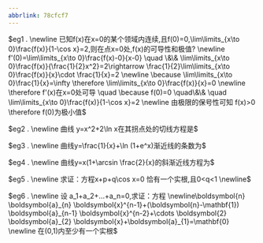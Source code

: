 ```yaml
---
abbrlink: 78cfcf7
---
```

$eg1 .
\newline 已知f(x)在x=0的某个领域内连续,且f(0)=0,\lim\limits_{x\to 0}\frac{f(x)}{1-\cos x}=2,则在点x=0处,f(x)的可导性和极值?
\newline f'(0)=\lim\limits_{x\to 0}\frac{f(x)-0}{x-0} \quad \&\& \lim\limits_{x\to 0}\frac{f(x)}{\frac{1}{2}x^2}=2\rightarrow \frac{1}{2}\lim\limits_{x\to 0}\frac{f(x)}{x}\cdot \frac{1}{x}=2
\newline \because \lim\limits_{x\to 0}\frac{1}{x}=\infty    \therefore  \lim\limits_{x\to 0}\frac{f(x)}{x}=0 
\newline \therefore f'(x)在x=0处可导 \quad \because f(0)=0 \quad\&\& \quad \lim\limits_{x\to 0}\frac{f(x)}{1-\cos x}=2
\newline 由极限的保号性可知 f(x)>0 \therefore f(0)为极小值$

$eg2 .
\newline 曲线 y=x^2+2\ln x在其拐点处的切线方程是$



$eg3 .
\newline 曲线y=\frac{1}{x}+\ln (1+e^x)渐近线的条数为$

$eg4 .
\newline 曲线y=x(1+\arcsin \frac{2}{x}的斜渐近线方程为$

$eg5 .
\newline 求证：方程x+p+q\cos x=0 恰有一个实根,且0<q<1 
\newline$

$eg6 .
\newline 设 a_1+a_2+...+a_n=0,求证：方程
\newline\boldsymbol{n} \boldsymbol{a}_{n} \boldsymbol{x}^{n-1}+(\boldsymbol{n}-\mathbf{1}) \boldsymbol{a}_{n-1} \boldsymbol{x}^{n-2}+\cdots \boldsymbol{2} \boldsymbol{a}_{2} \boldsymbol{x}+\boldsymbol{a}_{1}=\mathbf{0} 
\newline 在(0,1)内至少有一个实根$